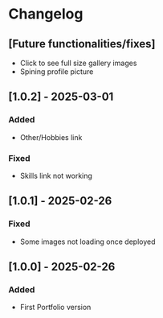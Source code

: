 # Changelog


## [Future functionalities/fixes]
- Click to see full size gallery images
- Spining profile picture

## [1.0.2] - 2025-03-01
### Added
- Other/Hobbies link

### Fixed
- Skills link not working

## [1.0.1] - 2025-02-26
### Fixed
- Some images not loading once deployed

## [1.0.0] - 2025-02-26
### Added
- First Portfolio version